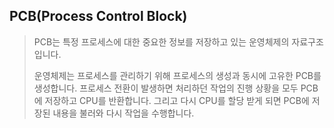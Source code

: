 ## PCB(Process Control Block)

>  PCB는 특정 프로세스에 대한 중요한 정보를 저장하고 있는 운영체제의 자료구조입니다.
> 
> 운영체제는 프로세스를 관리하기 위해 프로세스의 생성과 동시에 고유한 PCB를 생성합니다. 프로세스 전환이 발생하면 처리하던 작업의 진행 상황을
모두 PCB에 저장하고 CPU를 반환합니다. 그리고 다시 CPU를 할당 받게 되면 PCB에 저장된 내용을 불러와 다시 작업을
수행합니다.